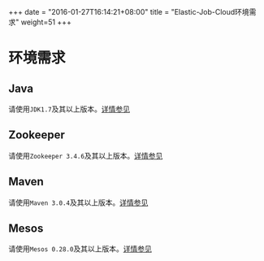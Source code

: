 +++
date = "2016-01-27T16:14:21+08:00"
title = "Elastic-Job-Cloud环境需求"
weight=51
+++

# 环境需求

## Java

请使用`JDK1.7`及其以上版本。[详情参见](http://www.oracle.com/technetwork/java/javase/downloads/index.html)

## Zookeeper

请使用`Zookeeper 3.4.6`及其以上版本。[详情参见](https://zookeeper.apache.org/doc/trunk/zookeeperStarted.html)

## Maven

请使用`Maven 3.0.4`及其以上版本。[详情参见](http://maven.apache.org/install.html)

## Mesos

请使用`Mesos 0.28.0`及其以上版本。[详情参见](http://mesos.apache.org/gettingstarted/)
